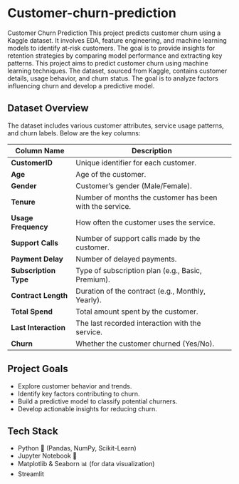 # Customer-churn-prediction
Customer Churn Prediction This project predicts customer churn using a Kaggle dataset. It involves EDA, feature engineering, and machine learning models to identify at-risk customers. The goal is to provide insights for retention strategies by comparing model performance and extracting key patterns.
This project aims to predict customer churn using machine learning techniques. The dataset, sourced from Kaggle, contains customer details, usage behavior, and churn status. The goal is to analyze factors influencing churn and develop a predictive model.  

## **Dataset Overview**  

The dataset includes various customer attributes, service usage patterns, and churn labels. Below are the key columns:  

| Column Name         | Description |
|--------------------|-------------|
| **CustomerID**       | Unique identifier for each customer. |
| **Age**             | Age of the customer. |
| **Gender**          | Customer’s gender (Male/Female). |
| **Tenure**          | Number of months the customer has been with the service. |
| **Usage Frequency** | How often the customer uses the service. |
| **Support Calls**   | Number of support calls made by the customer. |
| **Payment Delay**   | Number of delayed payments. |
| **Subscription Type** | Type of subscription plan (e.g., Basic, Premium). |
| **Contract Length**  | Duration of the contract (e.g., Monthly, Yearly). |
| **Total Spend**     | Total amount spent by the customer. |
| **Last Interaction** | The last recorded interaction with the service. |
| **Churn**           | Whether the customer churned (Yes/No). |

## **Project Goals**  

- Explore customer behavior and trends.  
- Identify key factors contributing to churn.  
- Build a predictive model to classify potential churners.  
- Develop actionable insights for reducing churn.  

## **Tech Stack**  
- Python 🐍 (Pandas, NumPy, Scikit-Learn)  
- Jupyter Notebook 📓  
- Matplotlib & Seaborn 📊 (for data visualization)  
- Streamlit  

